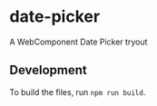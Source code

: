 # date-picker

A WebComponent Date Picker tryout

## Development
To build the files, run ```npm run build```.